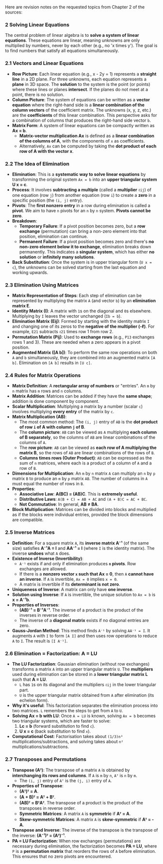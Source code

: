 Here are revision notes on the requested topics from Chapter 2 of the sources:

### 2 Solving Linear Equations
The central problem of linear algebra is to **solve a system of linear equations**. These equations are linear, meaning unknowns are only multiplied by numbers, never by each other (e.g., no 'x times y'). The goal is to find numbers that satisfy all equations simultaneously.

### 2.1 Vectors and Linear Equations
*   **Row Picture**: Each linear equation (e.g., x - 2y = 1) represents a **straight line** in a 2D plane. For three unknowns, each equation represents a **plane** in 3D space. The **solution** to the system is the point (or points) where these lines or planes **intersect**. If the planes do not meet at a point, there is no solution.
*   **Column Picture**: The system of equations can be written as a **vector equation** where the right-hand side is a **linear combination of the column vectors** of the coefficient matrix. The unknowns (x, y, z, etc.) are the **coefficients** of this linear combination. This perspective asks for a combination of columns that produces the right-hand side vector `b`.
*   **Matrix Form**: A system of linear equations can be compactly written as **Ax = b**.
    *   **Matrix-vector multiplication Ax** is defined as a **linear combination of the columns of A**, with the components of `x` as coefficients.
    *   Alternatively, `Ax` can be computed by taking the **dot product of each row of A with the vector x**.

### 2.2 The Idea of Elimination
*   **Elimination**: This is a **systematic way to solve linear equations** by transforming the original system `Ax = b` into an **upper triangular system U x = c**.
*   **Process**: It involves **subtracting a multiple** (called a **multiplier** `ℓij`) of one equation (row `j`) from another equation (row `i`) to create a **zero** in a specific position (the `(i, j)` entry).
*   **Pivots**: The **first nonzero entry** in a row during elimination is called a **pivot**. We aim to have `n` pivots for an `n` by `n` system. **Pivots cannot be zero**.
*   **Breakdown**:
    *   **Temporary Failure**: If a pivot position becomes zero, but a **row exchange** (permutation) can bring a non-zero element into that position, elimination can continue.
    *   **Permanent Failure**: If a pivot position becomes zero and there's **no non-zero element below it to exchange**, elimination breaks down permanently. This indicates a **singular system**, which has either **no solution** or **infinitely many solutions**.
*   **Back Substitution**: Once the system is in upper triangular form (`U x = c`), the unknowns can be solved starting from the last equation and working upwards.

### 2.3 Elimination Using Matrices
*   **Matrix Representation of Steps**: Each step of elimination can be represented by multiplying the matrix `A` (and vector `b`) by an **elimination matrix E**.
*   **Identity Matrix (I)**: A matrix with `1`s on the diagonal and `0`s elsewhere. Multiplying by `I` leaves the vector unchanged (`Ib = b`).
*   **Elimination Matrix (Eij)**: Formed by starting with the identity matrix `I` and changing one of its zeros to the **negative of the multiplier (-ℓ)**. For example, `E21` subtracts `ℓ21` times row 1 from row 2.
*   **Permutation Matrix (Pij)**: Used to **exchange rows** (e.g., `P13` exchanges rows 1 and 3). These are needed when a zero appears in a pivot position.
*   **Augmented Matrix ([A b])**: To perform the same row operations on both `A` and `b` simultaneously, they are combined into an augmented matrix `[A b]`. Elimination on `[A b]` results in `[U c]`.

### 2.4 Rules for Matrix Operations
*   **Matrix Definition**: A **rectangular array of numbers** or "entries". An `m` by `n` matrix has `m` rows and `n` columns.
*   **Matrix Addition**: Matrices can be added if they have the **same shape**; addition is done component by component.
*   **Scalar Multiplication**: Multiplying a matrix by a number (scalar `c`) involves multiplying **every entry** of the matrix by `c`.
*   **Matrix Multiplication (AB)**:
    *   The most common method: The `(i, j)` entry of `AB` is the **dot product of row `i` of A with column `j` of B**.
    *   The **column picture**: `AB` can be viewed as `A` multiplying **each column of B separately**, so the columns of `AB` are linear combinations of the columns of `A`.
    *   The **row picture**: `AB` can be viewed as **each row of A multiplying the matrix B**, so the rows of `AB` are linear combinations of the rows of `B`.
    *   **Columns times rows (Outer Product)**: `AB` can be expressed as the sum of `n` matrices, where each is a product of a column of `A` and a row of `B`.
*   **Dimensions for Multiplication**: An `m` by `n` matrix `A` can multiply an `n` by `p` matrix `B` to produce an `m` by `p` matrix `AB`. The number of columns in `A` must equal the number of rows in `B`.
*   **Properties**:
    *   **Associative Law**: **A(BC) = (AB)C**. This is **extremely useful**.
    *   **Distributive Laws**: `A(B + C) = AB + AC` and `(A + B)C = AC + BC`.
    *   **Not Commutative**: In general, **AB ≠ BA**.
*   **Block Multiplication**: Matrices can be divided into blocks and multiplied as if the blocks were individual entries, provided the block dimensions are compatible.

### 2.5 Inverse Matrices
*   **Definition**: For a square matrix `A`, its **inverse matrix A⁻¹** (of the same size) satisfies **A⁻¹A = I** and **AA⁻¹ = I** (where `I` is the identity matrix). The inverse **undoes** what `A` does.
*   **Existence of Inverse (Invertibility)**:
    *   `A⁻¹` exists if and only if elimination produces **`n` pivots**. Row exchanges are allowed.
    *   If there is a **nonzero vector `x` such that Ax = 0**, then `A` **cannot have an inverse**. If `A` is invertible, `Ax = 0` implies `x = 0`.
    *   A matrix is invertible if its **determinant is not zero**.
*   **Uniqueness of Inverse**: A matrix can only have **one inverse**.
*   **Solution using Inverse**: If `A` is invertible, the unique solution to `Ax = b` is **x = A⁻¹b**.
*   **Properties of Inverses**:
    *   **(AB)⁻¹ = B⁻¹A⁻¹**. The inverse of a product is the product of the inverses in reverse order.
    *   The inverse of a **diagonal matrix** exists if no diagonal entries are zero.
*   **Gauss-Jordan Method**: This method finds `A⁻¹` by solving `AA⁻¹ = I`. It augments `A` with `I` to form `[A I]` and then uses row operations to reduce `A` to `I`. The result is `[I A⁻¹]`.

### 2.6 Elimination = Factorization: A = LU
*   **The LU Factorization**: Gaussian elimination (without row exchanges) transforms a matrix `A` into an upper triangular matrix `U`. The **multipliers** used during elimination can be stored in a **lower triangular matrix L** such that **A = LU**.
    *   `L` has `1`s on its diagonal and the multipliers `ℓij` in the lower triangular part.
    *   `U` is the upper triangular matrix obtained from `A` after elimination (its echelon form).
*   **Why it's useful**: This factorization separates the elimination process into two matrices. `L` remembers the steps to get from `A` to `U`.
*   **Solving Ax = b with LU**: Once `A = LU` is known, solving `Ax = b` becomes two triangular systems, which are faster to solve:
    1.  **Lc = b** (forward substitution to find `c`).
    2.  **U x = c** (back substitution to find `x`).
*   **Computational Cost**: Factorisation takes about `(1/3)n³` multiplications/subtractions, and solving takes about `n²` multiplications/subtractions.

### 2.7 Transposes and Permutations
*   **Transpose (Aᵀ)**: The transpose of a matrix `A` is obtained by **interchanging its rows and columns**. If `A` is `m` by `n`, `Aᵀ` is `n` by `m`.
    *   The `(i, j)` entry of `Aᵀ` is the `(j, i)` entry of `A`.
*   **Properties of Transpose**:
    *   **(Aᵀ)ᵀ = A**.
    *   **(A + B)ᵀ = Aᵀ + Bᵀ**.
    *   **(AB)ᵀ = BᵀAᵀ**. The transpose of a product is the product of the transposes in reverse order.
    *   **Symmetric Matrices**: A matrix `A` is **symmetric** if **Aᵀ = A**.
    *   **Skew-symmetric Matrices**: A matrix `A` is **skew-symmetric** if **Aᵀ = -A**.
*   **Transpose and Inverse**: The inverse of the transpose is the transpose of the inverse: **(A⁻¹)ᵀ = (Aᵀ)⁻¹**.
*   **PA = LU Factorization**: When row exchanges (permutations) are necessary during elimination, the factorization becomes **PA = LU**, where `P` is a **permutation matrix** that reorders the rows of `A` before elimination. This ensures that no zero pivots are encountered.